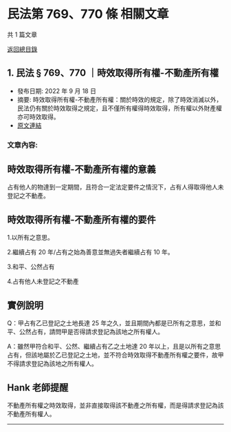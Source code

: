 # 民法第 769、770 條 相關文章

共 1 篇文章

[返回總目錄](00_總目錄.md)

## 1. 民法 § 769、770 ｜時效取得所有權-不動產所有權

- 發布日期: 2022 年 9 月 18 日
- 摘要: 時效取得所有權-不動產所有權：關於時效的規定，除了時效消滅以外，民法仍有關於時效取得之規定，且不僅所有權得時效取得，所有權以外財產權亦可時效取得。
- [原文連結](https://www.jasper-realestate.com/%e6%99%82%e6%95%88%e5%8f%96%e5%be%97%e6%89%80%e6%9c%89%e6%ac%8a-%e4%b8%8d%e5%8b%95%e7%94%a2%e6%89%80%e6%9c%89%e6%ac%8a/)

### 文章內容:

## 時效取得所有權-不動產所有權的意義

占有他人的物達到一定期間，且符合一定法定要件之情況下，占有人得取得他人未登記之不動產。

## 時效取得所有權-不動產所有權的要件

1.以所有之意思。

2.繼續占有 20 年/占有之始為善意並無過失者繼續占有 10 年。

3.和平、公然占有

4.占有他人未登記之不動產

## 實例說明

Q：甲占有乙已登記之土地長達 25 年之久，並且期間內都是已所有之意思，並和平、公然占有，請問甲是否得請求登記為該地之所有權人。

A：雖然甲符合和平、公然、繼續占有乙之土地達 20 年以上，且是以所有之意思占有，但該地屬於乙已登記之土地，並不符合時效取得不動產所有權之要件，故甲不得請求登記為該地之所有權人。

## Hank 老師提醒

不動產所有權之時效取得，並非直接取得該不動產之所有權，而是得請求登記為該不動產所有權人。

---

